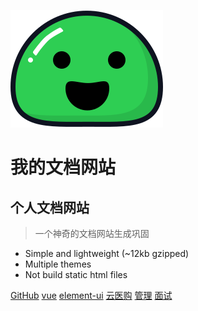![logo](img/icon.svg)

# 我的文档网站
## 个人文档网站
> 一个神奇的文档网站生成巩固


* Simple and lightweight (~12kb gzipped)
* Multiple themes
* Not build static html files

[GitHub](https://github.com/yangjjfc/yjj-docsify)
[vue](/vue/)
[element-ui](/element/)
[云医购](/dian/)
[管理](/project/)
[面试](/interview/)